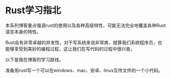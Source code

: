 # Rust学习指北
本系列博客重点强调rust的使用以及各种高级特性，可能无法完全地覆盖各种Rust语言本身的特性。

Rust会有非常卓越的并发性，对于写系统来说非常爽，就算我们系统程序员，也能够享受到美妙的编程过程，这让我们在写代码的过程中很兴奋。

以下是我在博客的学习路线。

准备用rust写一个可以在windows、mac、安卓、linux互传文件的一个小代码。

